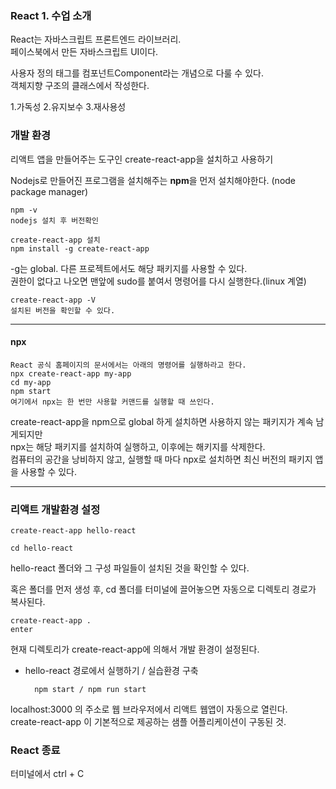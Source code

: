 ### React 1. 수업 소개
React는 자바스크립트 프론트엔드 라이브러리.<br>
페이스북에서 만든 자바스크립트 UI이다.

사용자 정의 태그를 컴포넌트Component라는 개념으로 다룰 수 있다.<br>
객체지향 구조의 클래스에서 작성한다.

1.가독성
2.유지보수
3.재사용성

### 개발 환경

리액트 앱을 만들어주는 도구인 create-react-app을 설치하고 사용하기

Nodejs로 만들어진 프로그램을 설치해주는 **npm**을 먼저 설치해야한다. (node package manager)

    npm -v
    nodejs 설치 후 버전확인

    create-react-app 설치
    npm install -g create-react-app

-g는 global. 다른 프로젝트에서도 해당 패키지를 사용할 수 있다.<br>
권한이 없다고 나오면 맨앞에 sudo를 붙여서 명령어를 다시 실행한다.(linux 계열)

    create-react-app -V
    설치된 버전을 확인할 수 있다.

---

#### npx

    React 공식 홈페이지의 문서에서는 아래의 명령어를 실행하라고 한다.
    npx create-react-app my-app
    cd my-app
    npm start
    여기에서 npx는 한 번만 사용할 커맨드를 실행할 때 쓰인다.

create-react-app을 npm으로 global 하게 설치하면 사용하지 않는 패키지가 계속 남게되지만<br>
npx는 해당 패키지를 설치하여 실행하고, 이후에는 해키지를 삭제한다.<br>
컴퓨터의 공간을 낭비하지 않고, 실행할 때 마다 npx로 설치하면 최신 버전의 패키지 앱을 사용할 수 있다.

---

### 리액트 개발환경 설정

    create-react-app hello-react

    cd hello-react

hello-react 폴더와 그 구성 파일들이 설치된 것을 확인할 수 있다.

혹은 폴더를 먼저 생성 후, cd 폴더를 터미널에 끌어놓으면 자동으로 디렉토리 경로가 복사된다.

    create-react-app .
    enter

현재 디렉토리가 create-react-app에 의해서 개발 환경이 설정된다.

- hello-react 경로에서 실행하기 / 실습환경 구축

        npm start / npm run start

localhost:3000 의 주소로 웹 브라우저에서 리액트 웹앱이 자동으로 열린다.<br>
create-react-app 이 기본적으로 제공하는 샘플 어플리케이션이 구동된 것.

### React 종료
터미널에서 ctrl + C
